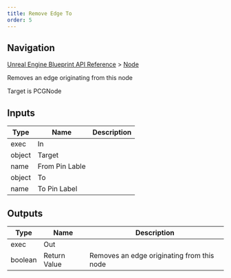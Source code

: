 ```yaml
---
title: Remove Edge To
order: 5
---
```

## Navigation

[Unreal Engine Blueprint API Reference](https://dev.epicgames.com/documentation/en-us/unreal-engine/BlueprintAPI) > [Node](https://dev.epicgames.com/documentation/en-us/unreal-engine/BlueprintAPI/Node)

Removes an edge originating from this node

Target is PCGNode

## Inputs

| Type | Name | Description |
| --- | --- | --- |
| exec | In |  |
| object | Target |  |
| name | From Pin Lable |  |
| object | To |  |
| name | To Pin Label |  |

## Outputs

| Type | Name | Description |
| --- | --- | --- |
| exec | Out |  |
| boolean | Return Value | Removes an edge originating from this node |
